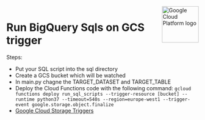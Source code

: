 <img src="https://avatars2.githubusercontent.com/u/2810941?v=3&s=96" alt="Google Cloud Platform logo" title="Google Cloud Platform" align="right" height="96" width="96"/>

# Run BigQuery Sqls on GCS trigger

Steps:

* Put your SQL script into the sql directory
* Create a GCS bucket which will be watched
* In main.py chagne the TARGET_DATASET and TARGET_TABLE
* Deploy the Cloud Functions code with the following command:
`gcloud functions deploy run_sql_scripts --trigger-resource [bucket] --runtime python37 --timeout=540s --region=europe-west1 --trigger-event google.storage.object.finalize`
* [Google Cloud Storage Triggers][trigger]

[trigger]: https://cloud.google.com/functions/docs/calling/storage
